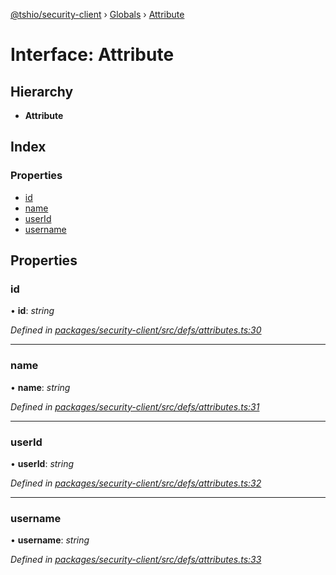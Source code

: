 [@tshio/security-client](../README.md) › [Globals](../globals.md) › [Attribute](attribute.md)

# Interface: Attribute

## Hierarchy

* **Attribute**

## Index

### Properties

* [id](attribute.md#markdown-header-id)
* [name](attribute.md#markdown-header-name)
* [userId](attribute.md#markdown-header-userid)
* [username](attribute.md#markdown-header-username)

## Properties

###  id

• **id**: *string*

*Defined in [packages/security-client/src/defs/attributes.ts:30](https://github.com/TheSoftwareHouse/rad-modules-tools/blob/22a789f/packages/security-client/src/defs/attributes.ts#L30)*

___

###  name

• **name**: *string*

*Defined in [packages/security-client/src/defs/attributes.ts:31](https://github.com/TheSoftwareHouse/rad-modules-tools/blob/22a789f/packages/security-client/src/defs/attributes.ts#L31)*

___

###  userId

• **userId**: *string*

*Defined in [packages/security-client/src/defs/attributes.ts:32](https://github.com/TheSoftwareHouse/rad-modules-tools/blob/22a789f/packages/security-client/src/defs/attributes.ts#L32)*

___

###  username

• **username**: *string*

*Defined in [packages/security-client/src/defs/attributes.ts:33](https://github.com/TheSoftwareHouse/rad-modules-tools/blob/22a789f/packages/security-client/src/defs/attributes.ts#L33)*

